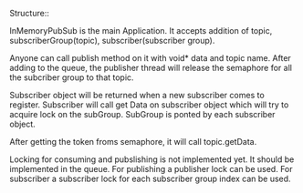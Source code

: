 Structure::

InMemoryPubSub is the main Application.
It accepts addition of topic, subscriberGroup(topic), subscriber(subscriber group).

Anyone can call publish method on it with void* data and topic name. After adding to the queue, the publisher thread will release the semaphore for all the subcriber group to that topic.

Subscriber object will be returned when a new subscriber comes to register. Subscriber will call get Data on subscriber object which will try to acquire lock on the subGroup. SubGroup is ponted by each subscriber object.

After getting the token froms semaphore, it will call topic.getData.

Locking for consuming and pubslishing is not implemented yet. It should be implemented in the queue.
For publishing a publisher lock can be used.
For subscriber a subscriber lock for each subscriber group index can be used.


